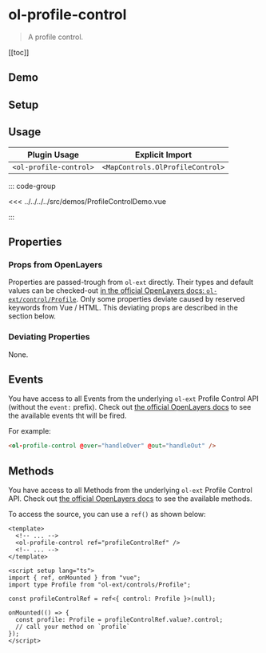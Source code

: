 # ol-profile-control

> A profile control.

[[toc]]

## Demo

<script setup>
import ProfileControlDemo from "@demos/ProfileControlDemo.vue"
</script>
<ClientOnly>
<ProfileControlDemo />
</ClientOnly>

## Setup

<!--@include: ../../mapcontrols.plugin.md-->

## Usage

| Plugin Usage           |         Explicit Import          |
| ---------------------- | :------------------------------: |
| `<ol-profile-control>` | `<MapControls.OlProfileControl>` |

::: code-group

<<< ../../../../src/demos/ProfileControlDemo.vue

:::

## Properties

### Props from OpenLayers

Properties are passed-trough from `ol-ext` directly.
Their types and default values can be checked-out [in the official OpenLayers docs: `ol-ext/control/Profile`](https://viglino.github.io/ol-ext/doc/doc-pages/ol.control.Profile.html).
Only some properties deviate caused by reserved keywords from Vue / HTML.
This deviating props are described in the section below.

### Deviating Properties

None.

## Events

You have access to all Events from the underlying `ol-ext` Profile Control API (without the `event:` prefix).
Check out [the official OpenLayers docs](https://viglino.github.io/ol-ext/doc/doc-pages/ol.control.Profile.html) to see the available events tht will be fired.

For example:

```html
<ol-profile-control @over="handleOver" @out="handleOut" />
```

## Methods

You have access to all Methods from the underlying `ol-ext` Profile Control API.
Check out [the official OpenLayers docs](https://viglino.github.io/ol-ext/doc/doc-pages/ol.control.Profile.html) to see the available methods.

To access the source, you can use a `ref()` as shown below:

```vue
<template>
  <!-- ... -->
  <ol-profile-control ref="profileControlRef" />
  <!-- ... -->
</template>

<script setup lang="ts">
import { ref, onMounted } from "vue";
import type Profile from "ol-ext/controls/Profile";

const profileControlRef = ref<{ control: Profile }>(null);

onMounted(() => {
  const profile: Profile = profileControlRef.value?.control;
  // call your method on `profile`
});
</script>
```
